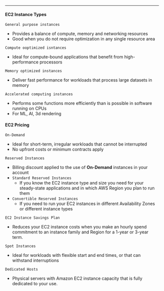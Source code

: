 ***
#### EC2 Instance Types
`General purpose instances`
* Provides a balance of compute, memory and networking resources
* Good when you do not require optimization in any single resource area

`Compute ooptimized isntances`
* Ideal for compute-bound applications that benefit from high-performance processors

`Memory optimized instances`
* Deliver fast performance for workloads that process large datasets in memory

`Accelerated computing instances`
* Performs some functions more efficiently than is possible in software running on CPUs
* For ML, AI, 3d rendering

#### EC2 Pricing
`On-Demand`
* Ideal for short-term, irregular workloads that cannot be interrupted
* No upfront costs or minimum contracts apply

`Reserved Instances`
* Billing discount applied to the use of **On-Demand** instances in your account
* `Standard Reserved Instances`
	* If you know the EC2 instance type and size you need for your steady-state applications and in which AWS Region you plan to run them
* `Convertible Reserved Instances`
	* If you need to run your EC2 instances in different Availability Zones or different instance types

`EC2 Instance Savings Plan`
* Reduces your EC2 instance costs when you make an hourly spend commitment to an instance family and Region for a 1-year or 3-year term.

`Spot Instances`
* Ideal for workloads with flexible start and end times, or that can withstand interruptions

`Dedicated Hosts`
* Physical servers with Amazon EC2 instance capacity that is fully dedicated to your use.
